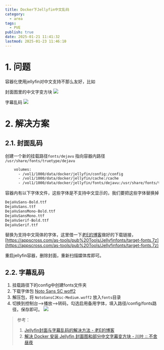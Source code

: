 ```yaml
---
title: Docker下Jellyfin中文乱码
category:
  - area
tags:
  - PVE
publish: true
date: 2025-01-21 11:41:32
lastmod: 2025-01-23 11:46:10
---
```

# 1. 问题

容器化使用jellyfin对中文支持不那么友好，比如

封面图里的中文字变方块
![](/_assets/Pasted%20image%2020250121114242.png)

字幕乱码
![](/_assets/Pasted%20image%2020250121114415.png)

# 2. 解决方案

## 2.1. 封面乱码

创建一个新的挂载路径`fonts/dejavu` 指向容器内路径 `/usr/share/fonts/truetype/dejavu`

```dockerfile
    volumes:
      - /vol1/1000/data/docker/jellyfin/config:/config
      - /vol1/1000/data/docker/jellyfin/cache:/cache
      - /vol1/1000/data/docker/jellyfin/fonts/dejavu:/usr/share/fonts/truetype/dejavu
```

容器内有以下字体文件，这些字体是不支持中文显示的，我们要把这些字体替换掉

```bash
DejaVuSans-Bold.ttf 
DejaVuSans.ttf 
DejaVuSansMono-Bold.ttf 
DejaVuSansMono.ttf 
DejaVuSerif-Bold.ttf 
DejaVuSerif.ttf 
```

替换为支持中文简体的字体，这里借一下[老E的博客](https://appscross.com/blog/jellyfin-cover-and-subtitles-garbled.html)做好的下载链接，[https://appscross.com/as-tools/pub%20Tools/Jellyfinfonts/target-fonts.7z](https://appscross.com/as-tools/pub%20Tools/Jellyfinfonts/target-fonts.7z)

重启jellyfin容器，删除封面，重新扫描媒体库即可。 

## 2.2. 字幕乱码

1. 挂载路径下的config中创建fonts文件夹 
2. 下载字体包 [Noto Sans SC woff2](https://raw.githubusercontent.com/CodePlayer/webfont-noto/master/release/NotoSansCJKsc-hinted-standard.zip "Noto Sans SC woff2") 
3. 解压包，将 `NotoSansCJKsc-Medium.woff2` 放入`fonts`目录 
4. 切换到控制台-->播放-->转码，勾选启用备用字体，填入路径/config/fonts路径，保存即可。 ![](/_assets/f22ba9e1dd2fd596d8975426070d1bb8_MD5.png)



> 参考：
>
> 1. [Jellyfin封面与字幕乱码的解决方法 - 老E的博客](https://appscross.com/blog/jellyfin-cover-and-subtitles-garbled.html)
> 2. [解决 Docker 安装 Jellyfin 封面图和部分中文字幕变方块 - 川叶 :: 不舍昼夜](https://blog.lishun.me/docker-jellyfin-chinese-fonts)
